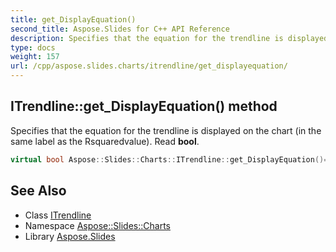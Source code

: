 ```yaml
---
title: get_DisplayEquation()
second_title: Aspose.Slides for C++ API Reference
description: Specifies that the equation for the trendline is displayed on the chart (in the same label as the Rsquaredvalue). Read bool.
type: docs
weight: 157
url: /cpp/aspose.slides.charts/itrendline/get_displayequation/
---
```

## ITrendline::get_DisplayEquation() method


Specifies that the equation for the trendline is displayed on the chart (in the same label as the Rsquaredvalue). Read **bool**.

```cpp
virtual bool Aspose::Slides::Charts::ITrendline::get_DisplayEquation()=0
```

## See Also

* Class [ITrendline](./)
* Namespace [Aspose::Slides::Charts](../)
* Library [Aspose.Slides](../../)
